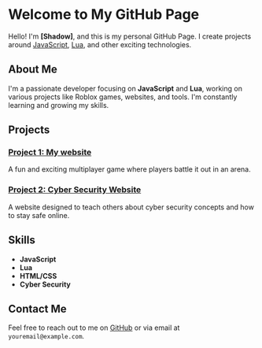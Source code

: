 # Welcome to My GitHub Page

Hello! I'm **[Shadow]**, and this is my personal GitHub Page. I create projects around [JavaScript](https://javascript.info/), [Lua](https://www.lua.org/), and other exciting technologies.

## About Me
I'm a passionate developer focusing on **JavaScript** and **Lua**, working on various projects like Roblox games, websites, and tools. I'm constantly learning and growing my skills.

## Projects
### [Project 1: My website](https://sites.google.com/view/cyberplay-nexus/home)
A fun and exciting multiplayer game where players battle it out in an arena.

### [Project 2: Cyber Security Website](https://username.github.io)
A website designed to teach others about cyber security concepts and how to stay safe online.

## Skills
- **JavaScript**
- **Lua**
- **HTML/CSS**
- **Cyber Security**

## Contact Me
Feel free to reach out to me on [GitHub](https://github.com/username) or via email at `youremail@example.com`.
